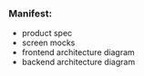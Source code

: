 ### Manifest:
* product spec
* screen mocks
* frontend architecture diagram
* backend architecture diagram